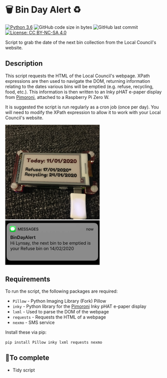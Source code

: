 # 🗑 Bin Day Alert ♻️

[![Python 3.6](https://img.shields.io/badge/python-3.6+-blue.svg)](https://www.python.org/downloads/release/python-360/)  ![GitHub code size in bytes](https://img.shields.io/github/languages/code-size/Lynsay/BinDayAlert)  ![GitHub last commit](https://img.shields.io/github/last-commit/Lynsay/BinDayAlert)  [![License: CC BY-NC-SA 4.0](https://img.shields.io/badge/License-CC%20BY--NC--SA%204.0-lightgrey.svg)](https://creativecommons.org/licenses/by-nc-sa/4.0/)

Script to grab the date of the next bin collection from the Local Council's website.

## Description
This script requests the HTML of the Local Council's webpage.  XPath expressions are then used to navigate the DOM, returning information relating to the dates various bins will be emptied (e.g. refuse, recycling, food, etc.).  This information is then written to an Inky pHAT e-paper display from [Pimoroni](https://github.com/pimoroni), attached to a Raspberry Pi Zero W.  

It is suggested the script is run regularly as a cron job (once per day).  You will need to modify the XPath expression to allow it to work with your Local Council's website.

<img src="BinDayAlert.jpg" alt="Bin Day Alert" title="Bin Day Alert" width="300" height="300" />
<img src="BinDayAlertSMS.jpg" alt="Bin Day Alert SMS" title="Bin Day Alert SMS" width="300"  />

## Requirements
To run the script, the following packages are required:

* `Pillow` - Python Imaging Library (Fork) Pillow
* `inky` - Python library for the [Pimoroni](https://github.com/pimoroni) Inky pHAT e-paper display
* `lxml` - Used to parse the DOM of the webpage
* `requests` - Requests the HTML of a webpage
* `nexmo` - SMS service

Install these via pip:

`pip install Pillow inky lxml requests nexmo`

## 🔨To complete
- Tidy script
